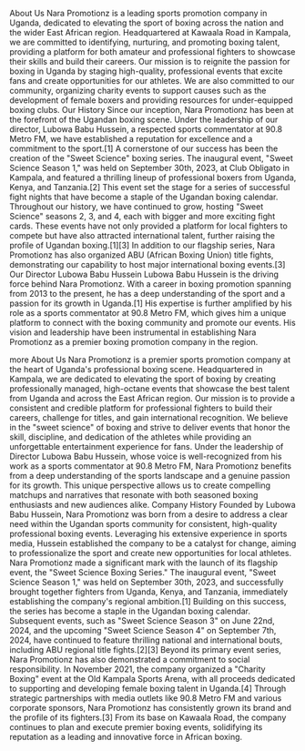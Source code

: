 About Us
Nara Promotionz is a leading sports promotion company in Uganda, dedicated to elevating the sport of boxing across the nation and the wider East African region. Headquartered at Kawaala Road in Kampala, we are committed to identifying, nurturing, and promoting boxing talent, providing a platform for both amateur and professional fighters to showcase their skills and build their careers. Our mission is to reignite the passion for boxing in Uganda by staging high-quality, professional events that excite fans and create opportunities for our athletes. We are also committed to our community, organizing charity events to support causes such as the development of female boxers and providing resources for under-equipped boxing clubs.
Our History
Since our inception, Nara Promotionz has been at the forefront of the Ugandan boxing scene. Under the leadership of our director, Lubowa Babu Hussein, a respected sports commentator at 90.8 Metro FM, we have established a reputation for excellence and a commitment to the sport.[1]
A cornerstone of our success has been the creation of the "Sweet Science" boxing series. The inaugural event, "Sweet Science Season 1," was held on September 30th, 2023, at Club Obligato in Kampala, and featured a thrilling lineup of professional boxers from Uganda, Kenya, and Tanzania.[2] This event set the stage for a series of successful fight nights that have become a staple of the Ugandan boxing calendar.
Throughout our history, we have continued to grow, hosting "Sweet Science" seasons 2, 3, and 4, each with bigger and more exciting fight cards. These events have not only provided a platform for local fighters to compete but have also attracted international talent, further raising the profile of Ugandan boxing.[1][3] In addition to our flagship series, Nara Promotionz has also organized ABU (African Boxing Union) title fights, demonstrating our capability to host major international boxing events.[3]
Our Director
Lubowa Babu Hussein
Lubowa Babu Hussein is the driving force behind Nara Promotionz. With a career in boxing promotion spanning from 2013 to the present, he has a deep understanding of the sport and a passion for its growth in Uganda.[1] His expertise is further amplified by his role as a sports commentator at 90.8 Metro FM, which gives him a unique platform to connect with the boxing community and promote our events. His vision and leadership have been instrumental in establishing Nara Promotionz as a premier boxing promotion company in the region.


more 
About Us
Nara Promotionz is a premier sports promotion company at the heart of Uganda's professional boxing scene. Headquartered in Kampala, we are dedicated to elevating the sport of boxing by creating professionally managed, high-octane events that showcase the best talent from Uganda and across the East African region.
Our mission is to provide a consistent and credible platform for professional fighters to build their careers, challenge for titles, and gain international recognition. We believe in the "sweet science" of boxing and strive to deliver events that honor the skill, discipline, and dedication of the athletes while providing an unforgettable entertainment experience for fans.
Under the leadership of Director Lubowa Babu Hussein, whose voice is well-recognized from his work as a sports commentator at 90.8 Metro FM, Nara Promotionz benefits from a deep understanding of the sports landscape and a genuine passion for its growth. This unique perspective allows us to create compelling matchups and narratives that resonate with both seasoned boxing enthusiasts and new audiences alike.
Company History
Founded by Lubowa Babu Hussein, Nara Promotionz was born from a desire to address a clear need within the Ugandan sports community for consistent, high-quality professional boxing events. Leveraging his extensive experience in sports media, Hussein established the company to be a catalyst for change, aiming to professionalize the sport and create new opportunities for local athletes.
Nara Promotionz made a significant mark with the launch of its flagship event, the "Sweet Science Boxing Series." The inaugural event, "Sweet Science Season 1," was held on September 30th, 2023, and successfully brought together fighters from Uganda, Kenya, and Tanzania, immediately establishing the company's regional ambition.[1]
Building on this success, the series has become a staple in the Ugandan boxing calendar. Subsequent events, such as "Sweet Science Season 3" on June 22nd, 2024, and the upcoming "Sweet Science Season 4" on September 7th, 2024, have continued to feature thrilling national and international bouts, including ABU regional title fights.[2][3]
Beyond its primary event series, Nara Promotionz has also demonstrated a commitment to social responsibility. In November 2021, the company organized a "Charity Boxing" event at the Old Kampala Sports Arena, with all proceeds dedicated to supporting and developing female boxing talent in Uganda.[4]
Through strategic partnerships with media outlets like 90.8 Metro FM and various corporate sponsors, Nara Promotionz has consistently grown its brand and the profile of its fighters.[3] From its base on Kawaala Road, the company continues to plan and execute premier boxing events, solidifying its reputation as a leading and innovative force in African boxing.
